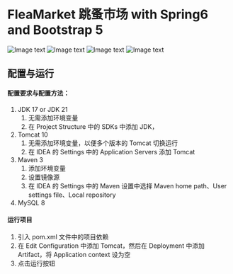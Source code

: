 # FleaMarket 跳蚤市场 with Spring6 and Bootstrap 5

![Image text](https://media.githubusercontent.com/media/Team-FleaMarket/FleaMarket/main/src/main/webapp/static/images/show2.jpg)
![Image text](https://media.githubusercontent.com/media/Team-FleaMarket/FleaMarket/main/src/main/webapp/static/images/show3.jpg)
![Image text](https://media.githubusercontent.com/media/Team-FleaMarket/FleaMarket/main/src/main/webapp/static/images/show4.jpg)
![Image text](https://media.githubusercontent.com/media/Team-FleaMarket/FleaMarket/main/src/main/webapp/static/images/show1.png)

## 配置与运行

#### 配置要求与配置方法：
1. JDK 17 or JDK 21 
   1. 无需添加环境变量
   2. 在 Project Structure 中的 SDKs 中添加 JDK，
2. Tomcat 10
   1. 无需添加环境变量，以便多个版本的 Tomcat 切换运行
   2. 在 IDEA 的 Settings 中的 Application Servers 添加 Tomcat
3. Maven 3
   1. 添加环境变量
   2. 设置镜像源
   3. 在 IDEA 的 Settings 中的 Maven 设置中选择 Maven home path、User settings file、Local repository
4. MySQL 8

#### 运行项目
1. 引入 pom.xml 文件中的项目依赖
2. 在 Edit Configuration 中添加 Tomcat，然后在 Deployment 中添加 Artifact，将 Application context 设为空
3. 点击运行按钮
